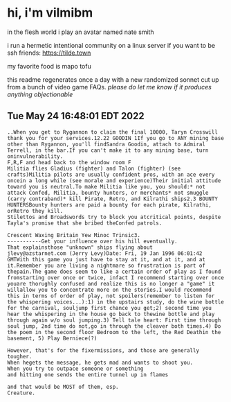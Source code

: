 # hi, i'm vilmibm

in the flesh world i play an avatar named nate smith

i run a hermetic intentional community on a linux server if you want to be ssh friends: https://tilde.town

my favorite food is mapo tofu

this readme regenerates once a day with a new randomized sonnet cut up from a bunch of video game FAQs.
_please do let me know if it produces anything objectionable_

## Tue May 24 16:48:01 EDT 2022

    ..When you get to Rygannon to claim the final 10000, Taryn Crosswill thank you for your services.12.22 GOODIN 1If you go to ANY mining base other than Rygannon, you'll findSandra Goodin, attach to Admiral Terrell, in the bar.If you can't make it to any mining base, turn oninvulnerability.
    F,R,F and head back to the window room F
    Militia flies Gladius (fighter) and Talon (fighter) (see crafts)Militia pilots are usually confident pros, with an ace every oncein a long while (see morale and experience)Their initial attitude toward you is neutral.To make Militia like you, you should:* not attack Confed, Militia, bounty hunters, or merchants* not smuggle (carry contraband)* kill Pirate, Retro, and Kilrathi ships2.3 BOUNTY HUNTERSBounty hunters are paid a bounty for each pirate, Kilrathi, orRetro they kill.
    Stilettos and Broadswords try to block you atcritical points, despite Tayla's promise that she bribed theConfed patrols.
    
    Crescent Waxing Britain Yew Minoc Trinsic3.
    -----------Get your influence over his hill eventually.
    That explainsthose "unknown" ships flying about
    jlevy@azstarnet.com (Jerry Levy)Date: Fri, 19 Jan 1996 06:01:42 GMTWith this game you just have to stay at it, and at it, and at it.Remember you are living a nightmare so frustration is part of thepain.The game does seem to like a certain order of play as I found fromstarting over once or twice, infact I recommend starting over once youare thorughly confused and realize this is no longer a "game" it willallow you to concentrate more on the stories.I would recommend this in terms of order of play, not spoilers(remember to listen for the whispering voices...):1) in the upstairs study, do the wine bottle for the carnival, souljump first chance you get;2) second time you hear the whispering in the house go back to thewine bottle and play through again w/o soul jumping.3) Tell tale heart: First time through soul jump, 2nd time do not,go in through the cleaver both times.4) Do the poem in the second floor Bedroom to the left, the Red Deathin the basement, 5) Play Berniece(?)
    
    However, that's for the fixermissions, and those are generally tougher.
    When hegets the message, he gets mad and wants to shoot you.
    When you try to outpace someone or something
    and hitting one sends the entire tunnel up in flames
    
    and that would be MOST of them, esp.
    Creature.
